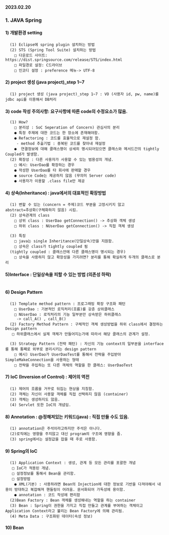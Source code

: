 #### 2023.02.20

### 1. JAVA Spring
#### 1) 개발환경 setting
```
  (1) Eclipse에 spring plugin 설치하는 방법
  (2) STS (Spring Tool Suite) 설치하는 방법 
    □ 다운로드 사이트: https://dist.springsource.com/release/STS/index.html
    □ 파일경로 설정: C드라이브
    □ 인코디 설정 : preference 메뉴-> UTF-8
``` 
#### 2) project 생성 (java project)_step 1~7
```
  (1) project 생성 (java project)_step 1~7 : VO (사용자 id, pw, name)를 jdbc api를 이용해서 DB처리
```
#### 3) code 작성 주의사항: 요구사항에 따른 code의 수정요소가 많음.
```
  (1) How?
    □ 분리성 : SoC Seperation of Concern) 관심사의 분리
    ● 특정 주제에 대한 코드는 한 장소에 존재해야함.
    ● Refactoring : 코드를 효율적으로 재설정 함.
     - method 추출기법 : 중복된 코드를 찾아내 재설정 
    ●  연결정보에 대해 클래스명이 상세히 명시되어있으면 클래스와 메서드간의 tightly Coupled가 발생함. 
  (2) 확장성 : 다른 사용자가 사용할 수 있는 범용성의 개념.
    □ 예시: UserDao를 확장하는 경우
    ● 작성한 UserDao를 타 회사에 판매할 경우
    ● source Code는 제공하지 않음 (무의미 Server code) 
    ● 사용자가 이용할 .class file만 제공
```
#### 4) 상속(Inheritance) : java에서의 대표적인 확장방법
```
  (1) 변할 수 있는 (concern = 주제)코드 부분을 고정시키지 않고               abstract=추상화(구체화하지 않음) 시킴.
  (2) 상속관계의 class
    □ 상위 class : UserDao getConnection() -> 추상화 객체 생성
    □ 하위 class : NUserDao getConnection() -> 직접 객체 생성

  (3) 특징
    □ java는 single Inheritance(단일상속)만을 지원함.
    □ 상속은 class가 tightly coupled 됨 
  (tightly coupled : 클래스안에 다른 클래스명이 명시되는 경우)
    □ 상속을 사용하지 않고 확장성을 가지려면? 분리를 통해 확실하게 두개의 클래스로 분리

```
#### 5)Interface : 단일상속을 피할 수 있는 방법 (의존성 하락)

```
```
#### 6) Design Pattern
```
  (1) Template method pattern : 프로그래밍 확장 구조화 패턴
    □ UserDao : 기본적인 로직처리(흐름)를 갖춘 상위클래스
    □ NUserDao : 로직처리의 기능 일부분만 상속받은 하위클래스 
     -> call_A() , call_B()
  (2) Factory Method Pattern : 구체적인 객체 생성방법을 하위 class에서 결정하는  Design pattern
   □ 하위클래스에서 실제 객체가 만들어지는가에 따라서 해당 클래스의 관계가 설정.

  (3) Strategy Pattern (전략 패턴) : 자신의 기능 context의 일부분을 interface를 통해 통째로 외부로 분리시키는 design pattern
    □ 예시) UserDao가 UserDaoTest를 통해서 전략을 주입받아 SimpleMakeConnection을 사용하는 형태 
    □ 전략을 주입하는 또 다른 객체의 역할을 한 클래스: UserDaoTest
```
#### 7) IoC (Inversion of Control) : 제어의 역전
```
  (1) 제어의 흐름을 거꾸로 뒤집는 현상을 지칭함.
  (2) 객체는 자신이 사용할 객체를 직접 선택하지 않음 (container)
  (3) 객체는 생성하지도 않음.
  (4) Servlet 또한 IoC의 개념임.
```
#### 8) Annotation : @정해져있는 키워드(java) : 직접 만들 수도 있음.
```
  (1) annotation은 주석이라고하지만 주석은 아니다.
  (2)로직에는 영향을 주지않고 대신 program의 구조에 영향을 줌.
  (3) spring에서는 설정값을 잡을 때 주로 사용함.
```
#### 9) Spring의 IoC 
```
  (1) Application Context : 생성, 관계 등 모든 관리를 포괄한 개념
   □ IoC가 적용된 개념.
   □ 설정정보를 통해서 Bean을 관리함.
   □ 설정방법
    ● XML(기본) : 사용하려면 Bean의 Injection에 대한 정보로 기반을 다져야해서 내용이 방대하고 복잡해져 핸들링이 어려움. 문서화되어 가독성에 용이함.
    ● annotation : 코드 작성에 편리함
  (2)Bean Factory : Bean 객체를 생성해내는 역할을 하는 container
  (3) Bean : Spring이 권한을 가지고 직접 만들고 관계를 부여하는 객체이고 Application Context라고 불리는 Bean Factory에 의해 관리됨.
  (4) Meta Data : 구조화된 데이터(속성 정보)
```
#### 10) Bean 
```
 
```
